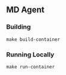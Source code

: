 ## MD Agent

### Building

```shell
make build-container
```

### Running Locally

```shell
make run-container
```
